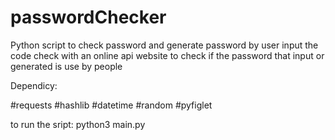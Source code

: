 # passwordChecker
Python script to check password and generate password by user input 
the code check with an online api website to check if the password that input or generated is use by people

Dependicy:

#requests
#hashlib
#datetime
#random
#pyfiglet

to run the sript:
python3 main.py
